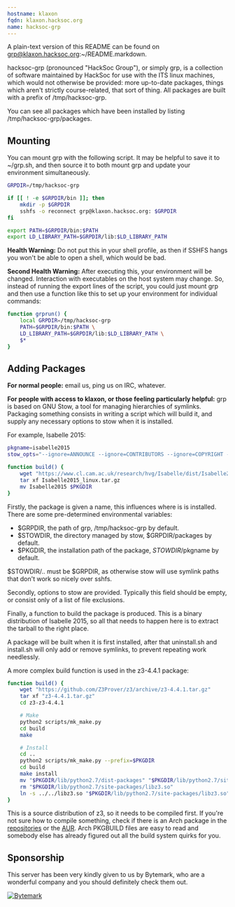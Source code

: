 ```yaml
---
hostname: klaxon
fqdn: klaxon.hacksoc.org
name: hacksoc-grp
---
```


A plain-text version of this README can be found on grp@klaxon.hacksoc.org:~/README.markdown.

hacksoc-grp (pronounced "HackSoc Group"), or simply grp, is a collection of software maintained by HackSoc for use with the ITS linux machines, which would not otherwise be provided: more up-to-date packages, things which aren't strictly course-related, that sort of thing. All packages are built with a prefix of /tmp/hacksoc-grp.

You can see all packages which have been installed by listing /tmp/hacksoc-grp/packages.

## Mounting
You can mount grp with the following script. It may be helpful to save it to ~/grp.sh, and then source it to both mount grp and update your environment simultaneously.

```bash
GRPDIR=/tmp/hacksoc-grp

if [[ ! -e $GRPDIR/bin ]]; then
    mkdir -p $GRPDIR
    sshfs -o reconnect grp@klaxon.hacksoc.org: $GRPDIR
fi

export PATH=$GRPDIR/bin:$PATH
export LD_LIBRARY_PATH=$GRPDIR/lib:$LD_LIBRARY_PATH
```

**Health Warning:** Do not put this in your shell profile, as then if SSHFS hangs you won't be able to open a shell, which would be bad.

**Second Health Warning:** After executing this, your environment will be changed. Interaction with executables on the host system may change. So, instead of running the export lines of the script, you could just mount grp and then use a function like this to set up your environment for individual commands:

```bash
function grprun() {
    local GRPDIR=/tmp/hacksoc-grp
    PATH=$GRPDIR/bin:$PATH \
    LD_LIBRARY_PATH=$GRPDIR/lib:$LD_LIBRARY_PATH \
    $*
}
```

## Adding Packages
**For normal people:** email us, ping us on IRC, whatever.

**For people with access to klaxon, or those feeling particularly helpful:** grp is based on GNU Stow, a tool for managing hierarchies of symlinks. Packaging something consists in writing a script which will build it, and supply any necessary options to stow when it is installed.

For example, Isabelle 2015:

```bash
pkgname=isabelle2015
stow_opts="--ignore=ANNOUNCE --ignore=CONTRIBUTORS --ignore=COPYRIGHT --ignore=NEWS --ignore=README --ignore=ROOTS"

function build() {
    wget "https://www.cl.cam.ac.uk/research/hvg/Isabelle/dist/Isabelle2015_linux.tar.gz"
    tar xf Isabelle2015_linux.tar.gz
    mv Isabelle2015 $PKGDIR
}
```

Firstly, the package is given a name, this influences where is is installed. There are some pre-determined environmental variables:

 - $GRPDIR, the path of grp, /tmp/hacksoc-grp by default.
 - $STOWDIR, the directory managed by stow, $GRPDIR/packages by default.
 - $PKGDIR, the installation path of the package, $STOWDIR/$pkgname by default.

$STOWDIR/.. must be $GRPDIR, as otherwise stow will use symlink paths that don't work so nicely over sshfs.

Secondly, options to stow are provided. Typically this field should be empty, or consist only of a list of file exclusions.

Finally, a function to build the package is produced. This is a binary distribution of Isabelle 2015, so all that needs to happen here is to extract the tarball to the right place.

A package will be built when it is first installed, after that uninstall.sh and install.sh will only add or remove symlinks, to prevent repeating work needlessly.

A more complex build function is used in the z3-4.4.1 package:

```bash
function build() {
    wget "https://github.com/Z3Prover/z3/archive/z3-4.4.1.tar.gz"
    tar xf "z3-4.4.1.tar.gz"
    cd z3-z3-4.4.1

    # Make
    python2 scripts/mk_make.py
    cd build
    make

    # Install
    cd ..
    python2 scripts/mk_make.py --prefix=$PKGDIR
    cd build
    make install
    mv "$PKGDIR/lib/python2.7/dist-packages" "$PKGDIR/lib/python2.7/site-packages"
    rm "$PKGDIR/lib/python2.7/site-packages/libz3.so"
    ln -s ../../libz3.so "$PKGDIR/lib/python2.7/site-packages/libz3.so"
}
```

This is a source distribution of z3, so it needs to be compiled first. If you're not sure how to compile something, check if there is an Arch package in the [repositories](https://www.archlinux.org/packages) or the [AUR](https://aur.archlinux.org/). Arch PKGBUILD files are easy to read and somebody else has already figured out all the build system quirks for you.

## Sponsorship
This server has been very kindly given to us by Bytemark, who are a wonderful company and you should definitely check them out.

[![Bytemark](https://runciman.hacksoc.org/bytemark_logo_411_x_31.png)](https://www.bytemark.co.uk/r/hacksoc)